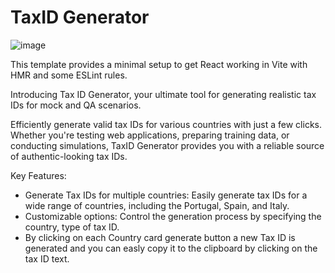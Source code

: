 # TaxID Generator
![image](https://github.com/gersondinis/chrome-extension-tax-id-generator/assets/10350627/79c78ced-aa71-4a63-9c9e-2df07e31e0ef)

This template provides a minimal setup to get React working in Vite with HMR and some ESLint rules.

Introducing Tax ID Generator, your ultimate tool for generating realistic tax IDs for mock and QA scenarios.

Efficiently generate valid tax IDs for various countries with just a few clicks. Whether you're testing web applications, preparing training data, or conducting simulations, TaxID Generator provides you with a reliable source of authentic-looking tax IDs.

Key Features:
- Generate Tax IDs for multiple countries: Easily generate tax IDs for a wide range of countries, including the Portugal, Spain, and Italy.
- Customizable options: Control the generation process by specifying the country, type of tax ID.
- By clicking on each Country card generate button a new Tax ID is generated and you can easly copy it to the clipboard by clicking on the tax ID text.
